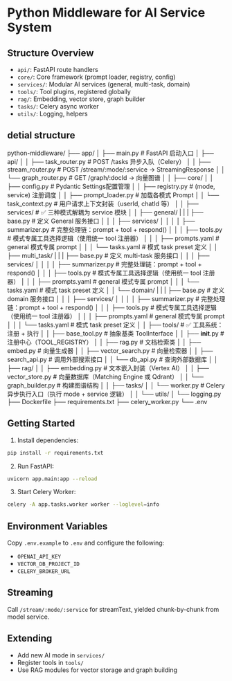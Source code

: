 # Python Middleware for AI Service System

## Structure Overview
- `api/`: FastAPI route handlers
- `core/`: Core framework (prompt loader, registry, config)
- `services/`: Modular AI services (general, multi-task, domain)
- `tools/`: Tool plugins, registered globally
- `rag/`: Embedding, vector store, graph builder
- `tasks/`: Celery async worker
- `utils/`: Logging, helpers

## detial structure
python-middleware/
├── app/
│   ├── main.py                          # FastAPI 启动入口
│   ├── api/
│   │   ├── task_router.py               # POST /tasks 异步入队（Celery）
│   │   ├── stream_router.py             # POST /stream/:mode/:service → StreamingResponse
│   │   └── graph_router.py              # GET /graph/:docId → 向量图谱
│
│   ├── core/
│   │   ├── config.py                    # Pydantic Settings配置管理
│   │   ├── registry.py                  # (mode, service) 注册调度
│   │   ├── prompt_loader.py             # 加载各模式 Prompt
│   │   └── task_context.py              # 用户请求上下文封装（userId, chatId 等）
│
│   ├── services/                        # ✅ 三种模式解耦为 service 模块
│   │   ├── general/
|   |   |   ├── base.py                  # 定义 General 服务接口
│   │   │   ├── services/
│   │   │   │   ├── summarizer.py        # 完整处理链：prompt + tool + respond()
│   │   │   ├── tools.py                 # 模式专属工具选择逻辑（使用统一 tool 注册器）
│   │   │   ├── prompts.yaml             # general 模式专属 prompt
│   │   │   └── tasks.yaml               # 模式 task preset 定义
│   │   ├── multi_task/
|   |   |   ├── base.py                  # 定义 multi-task 服务接口
│   │   │   ├── services/
│   │   │   │   ├── summarizer.py        # 完整处理链：prompt + tool + respond()
│   │   │   ├── tools.py                 # 模式专属工具选择逻辑（使用统一 tool 注册器）
│   │   │   ├── prompts.yaml             # general 模式专属 prompt
│   │   │   └── tasks.yaml               # 模式 task preset 定义
│   │   └── domain/
|   |   |   ├── base.py                  # 定义 domain 服务接口
│   │   │   ├── services/
│   │   │   │   ├── summarizer.py        # 完整处理链：prompt + tool + respond()
│   │   │   ├── tools.py                 # 模式专属工具选择逻辑（使用统一 tool 注册器）
│   │   │   ├── prompts.yaml             # general 模式专属 prompt
│   │   │   └── tasks.yaml               # 模式 task preset 定义
│
│   ├── tools/                           # ✅ 工具系统：注册 + 执行
│   │   ├── base_tool.py                 # 抽象基类 ToolInterface
│   │   ├── __init__.py                  # 注册中心（TOOL_REGISTRY）
│   │   ├── rag.py                       # 文档检索类
│   │   ├── embed.py                     # 向量生成器
│   │   ├── vector_search.py             # 向量检索器
│   │   ├── search_api.py                # 调用外部搜索接口
│   │   └── db_api.py                    # 查询外部数据库
│
│   ├── rag/
│   │   ├── embedding.py                # 文本嵌入封装（Vertex AI）
│   │   ├── vector_store.py             # 向量数据库（Matching Engine 或 Qdrant）
│   │   └── graph_builder.py            # 构建图谱结构
│
│   ├── tasks/
│   │   └── worker.py                   # Celery 异步执行入口（执行 mode + service 逻辑）
│
│   └── utils/
│       └── logging.py
├── Dockerfile
├── requirements.txt
├── celery_worker.py
└── .env

## Getting Started
1. Install dependencies:
```bash
pip install -r requirements.txt
```

2. Run FastAPI:
```bash
uvicorn app.main:app --reload
```

3. Start Celery Worker:
```bash
celery -A app.tasks.worker worker --loglevel=info
```

## Environment Variables
Copy `.env.example` to `.env` and configure the following:

- `OPENAI_API_KEY`
- `VECTOR_DB_PROJECT_ID`
- `CELERY_BROKER_URL`

## Streaming
Call `/stream/:mode/:service` for streamText, yielded chunk-by-chunk from model service.

## Extending
- Add new AI mode in `services/`
- Register tools in `tools/`
- Use RAG modules for vector storage and graph building
